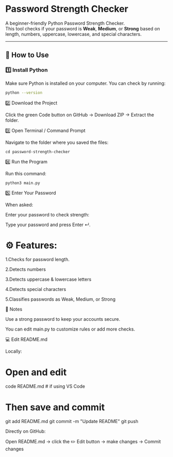 # Password Strength Checker

A beginner-friendly Python Password Strength Checker.  
This tool checks if your password is **Weak**, **Medium**, or **Strong** based on length, numbers, uppercase, lowercase, and special characters.

---

## 🚀 How to Use

### 1️⃣ Install Python
Make sure Python is installed on your computer. You can check by running:

```bash
python --version
```


2️⃣ Download the Project

Click the green Code button on GitHub → Download ZIP → Extract the folder.

3️⃣ Open Terminal / Command Prompt

Navigate to the folder where you saved the files:
```
cd password-strength-checker
```

4️⃣ Run the Program

Run this command:

```
python3 main.py
```

5️⃣ Enter Your Password

When asked:

Enter your password to check strength:


Type your password and press Enter ↵.




# ⚙ Features:

1.Checks for password length.

2.Detects numbers

3.Detects uppercase & lowercase letters

4.Detects special characters

5.Classifies passwords as Weak, Medium, or Strong



📝 Notes

Use a strong password to keep your accounts secure.

You can edit main.py to customize rules or add more checks.


💻 Edit README.md

Locally:

# Open and edit
code README.md   # if using VS Code
# Then save and commit
git add README.md
git commit -m "Update README"
git push


Directly on GitHub:

Open README.md → click the ✏️ Edit button → make changes → Commit changes
